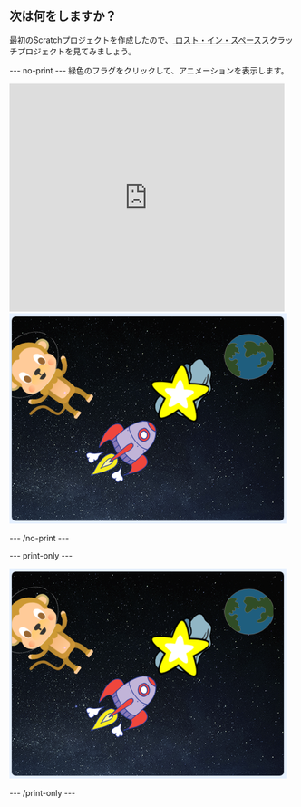 ## 次は何をしますか？

最初のScratchプロジェクトを作成したので、[ ロスト・イン・スペース](https://projects.raspberrypi.org/en/projects/lost-in-space?utm_source=pathway&utm_medium=whatnext&utm_campaign=projects)スクラッチプロジェクトを見てみましょう。

\--- no-print \--- 緑色のフラグをクリックして、アニメーションを表示します。

<div class="scratch-preview">
  <iframe allowtransparency="true" width="485" height="402" src="https://scratch.mit.edu/projects/embed/276873231/?autostart=false" frameborder="0" scrolling="no"></iframe>
  <img src="images/space-final.png">
</div>

\--- /no-print \---

\--- print-only \---

![プロジェクトの完了](images/space-final.png)

\--- /print-only \---